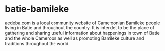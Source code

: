 # batie-bamileke
aedeba.com is a local community website of Cameroonian Bamileke people living in Batie and throughout the country. 
It is intendet to be the place of gathering and sharing useful information about happenings in town of Batie and the whole Cameroon as 
well as promoting Bamileke culture and traditions throughout the world. 
